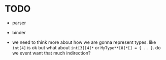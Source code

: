 # TODO

- parser
- binder

- we need to think more about how we are gonna represent types. like `int[4]` is
  ok but what about `int[3][4]*` or `MyType**[8]*[] = { .. }`. do we event want that much indirection? 
